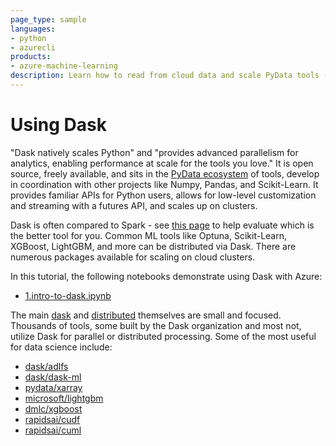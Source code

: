 ```yaml
---
page_type: sample
languages:
- python
- azurecli
products:
- azure-machine-learning
description: Learn how to read from cloud data and scale PyData tools (Numpy, Pandas, Scikit-Learn, etc.) with [Dask](https://dask.org) and Azure ML.
---
```


# Using Dask

"Dask natively scales Python" and "provides advanced parallelism for analytics, enabling performance at scale for the tools you love." It is open source, freely available, and sits in the [PyData ecosystem](https://github.com/pydata) of tools, develop in coordination with other projects like Numpy, Pandas, and Scikit-Learn. It provides familiar APIs for Python users, allows for low-level customization and streaming with a futures API, and scales up on clusters.

Dask is often compared to Spark - see [this page](https://docs.dask.org/en/latest/spark.html) to help evaluate which is the better tool for you. Common ML tools like Optuna, Scikit-Learn, XGBoost, LightGBM, and more can be distributed via Dask. There are numerous packages available for scaling on cloud clusters.

In this tutorial, the following notebooks demonstrate using Dask with Azure:

- [1.intro-to-dask.ipynb](1.intro-to-dask.ipynb)

The main [dask](https://github.com/dask/dask) and [distributed](https://github.com/dask/distributed) themselves are small and focused. Thousands of tools, some built by the Dask organization and most not, utilize Dask for parallel or distributed processing. Some of the most useful for data science include:

- [dask/adlfs](https://github.com/dask/adlfs)
- [dask/dask-ml](https://github.com/dask/dask-ml)
- [pydata/xarray](https://github.com/pydata/xarray)
- [microsoft/lightgbm](https://github.com/microsoft/lightgbm)
- [dmlc/xgboost](https://github.com/dmlc/xgboost)
- [rapidsai/cudf](https://github.com/rapidsai/cudf)
- [rapidsai/cuml](https://github.com/rapidsai/cuml)
